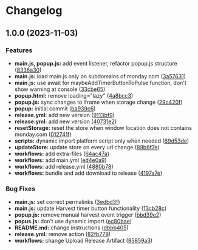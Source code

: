 # Changelog

## 1.0.0 (2023-11-03)


### Features

* **main.js, popup.js:** add event listener, refactor popup.js structure ([8336a30](https://github.com/timohubois/harvest-monday-integration-chrome-extension/commit/8336a30f79e65c1f549a85b5daaa2ac38a349f55))
* **main.js:** load main.js only on subdomains of monday.com ([3a57631](https://github.com/timohubois/harvest-monday-integration-chrome-extension/commit/3a576316c9db7cad6a9c97ce9ccc926681dcfc58))
* **main.js:** use await for maybeAddTimerButtonToPulse function, don't show warning at console ([33cbe65](https://github.com/timohubois/harvest-monday-integration-chrome-extension/commit/33cbe65cd381fc8822c79eb8c77a1853d1284955))
* **popup.html:** remove loading="lazy" ([4a8bcc3](https://github.com/timohubois/harvest-monday-integration-chrome-extension/commit/4a8bcc359214f5c422ff1bb1167293512d03737c))
* **popup.js:** sync changes to iframe when storage change ([29c420f](https://github.com/timohubois/harvest-monday-integration-chrome-extension/commit/29c420f56362d174d80ef432dfe610842443bdec))
* **popup:** initial commit ([ba939c6](https://github.com/timohubois/harvest-monday-integration-chrome-extension/commit/ba939c667e3375fd4c2e5c8da723a477757f1e96))
* **release.yml:** add new version ([9113bf9](https://github.com/timohubois/harvest-monday-integration-chrome-extension/commit/9113bf950e5715e60c7eef75cd05d1531aab660f))
* **release.yml:** add new version ([40731e2](https://github.com/timohubois/harvest-monday-integration-chrome-extension/commit/40731e260fd99ba430e3a70c7b1100f064f5e78c))
* **resetStorage:** reset the store when window location does not contains monday.com ([012741f](https://github.com/timohubois/harvest-monday-integration-chrome-extension/commit/012741f08a33e405f6c62c7f0e9ec17e82e290d4))
* **scripts:** dynamic import platform script only when needed ([69d53de](https://github.com/timohubois/harvest-monday-integration-chrome-extension/commit/69d53de7f2349a995ddd23201747267828c5a483))
* **updateStore:** update store on every url change ([89b6f7e](https://github.com/timohubois/harvest-monday-integration-chrome-extension/commit/89b6f7e4e104dbffc80a8de63d55303d14cdb028))
* **workflows:** add extra-files ([64ac47a](https://github.com/timohubois/harvest-monday-integration-chrome-extension/commit/64ac47abbc7d9cf7f6949ab7af037cf474e3a07c))
* **workflows:** add main.yml ([ed4e0a9](https://github.com/timohubois/harvest-monday-integration-chrome-extension/commit/ed4e0a9faaea973df53ec3a9931485e411dc7bdf))
* **workflows:** add release.yml ([4880b78](https://github.com/timohubois/harvest-monday-integration-chrome-extension/commit/4880b780f6702213238c6b2cb063c77fc96b5a8f))
* **workflows:** bundle and add download to release ([4197a7e](https://github.com/timohubois/harvest-monday-integration-chrome-extension/commit/4197a7ed5911d2331a6eee1b1aa4875950b685b5))


### Bug Fixes

* **main.js:** set correct permalinks ([3edbd3f](https://github.com/timohubois/harvest-monday-integration-chrome-extension/commit/3edbd3fe567bc3c1206ad5448d8d74d401620652))
* **main.js:** update Harvest timer button functionality ([13cb28c](https://github.com/timohubois/harvest-monday-integration-chrome-extension/commit/13cb28c641a548b81828e325d8e078d813458370))
* **popup.js:** remove manual harvest event trigger ([bbd39e2](https://github.com/timohubois/harvest-monday-integration-chrome-extension/commit/bbd39e2d61a1451d1a76c6418f10e4619181b85e))
* **popus.js:** don’t use dynamic import ([ec80bae](https://github.com/timohubois/harvest-monday-integration-chrome-extension/commit/ec80bae0e37af76baa999af359dc347460bc2ed1))
* **README.md:** change instructions ([dbbb405](https://github.com/timohubois/harvest-monday-integration-chrome-extension/commit/dbbb405153241d762971c808cd44b3796de977ce))
* **release.yml:** remove action ([82fb779](https://github.com/timohubois/harvest-monday-integration-chrome-extension/commit/82fb7793fa0f4c8d3a3294b3ca8549058dab9b0b))
* **workflows:** change Upload Release Artifact ([85859a3](https://github.com/timohubois/harvest-monday-integration-chrome-extension/commit/85859a3c4d5d1a7cfa223734dfb1ba90e1d5cdc0))
